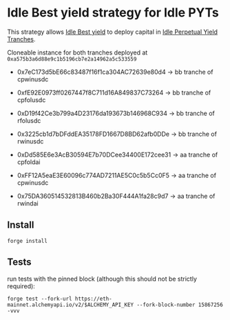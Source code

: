 # Idle Best yield strategy for Idle PYTs
This strategy allows [Idle Best yield](https://github.com/Idle-Labs/idle-contracts) to deploy capital in [Idle Perpetual Yield Tranches](https://github.com/Idle-Labs/idle-tranches).

Cloneable instance for both tranches deployed at `0xa575b3a6d88e9c1b5196cb7e2a14962a5c533559` 

- 0x7eC173d5bE66c83487f16f1ca304AC72639e80d4 ->  bb tranche of cpwinusdc
- 0xfE92E0973ff0267447f8C711d16A849837C73264 ->  bb tranche of cpfolusdc
- 0xD19f42Ce3b799a4D23176da193673b146968C934 ->  bb tranche of rfolusdc
- 0x3225cb1d7bDFddEA35178FD1667D8BD62afb0DDe ->  bb tranche of rwinusdc

- 0xDd585E6e3AcB30594E7b70DCee34400E172cee31 -> aa tranche of cpfoldai
- 0xFF12A5eaE3E60096c774AD7211AE5C0c5b5Cc0F5 -> aa tranche of cpwinusdc
- 0x75DA360514532813B460b2Ba30F444A1fa28c9d7 -> aa tranche of rwindai

## Install

`forge install`

## Tests
run tests with the pinned block (although this should not be strictly required):

`forge test --fork-url https://eth-mainnet.alchemyapi.io/v2/$ALCHEMY_API_KEY --fork-block-number 15867256 -vvv`
